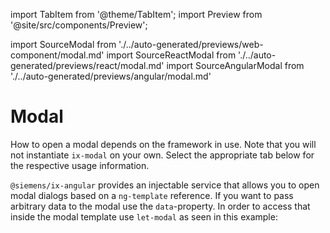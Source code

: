 import TabItem from '@theme/TabItem';
import Preview from '@site/src/components/Preview';

import SourceModal from './../auto-generated/previews/web-component/modal.md'
import SourceReactModal from './../auto-generated/previews/react/modal.md'
import SourceAngularModal from './../auto-generated/previews/angular/modal.md'

# Modal

How to open a modal depends on the framework in use. Note that you will not instantiate `ix-modal` on your own.
Select the appropriate tab below for the respective usage information.

<Preview name="modal" height="35rem">
  <TabItem value="javascript">
    <SourceModal />
  </TabItem>
  <TabItem value="react">
    <SourceReactModal />
  </TabItem>
  <TabItem value="angular">

`@siemens/ix-angular` provides an injectable service that allows you to open modal dialogs based on a `ng-template` reference.
If you want to pass arbitrary data to the modal use the `data`-property. In order to access that inside the modal template use `let-modal` as seen in this example:

  <SourceAngularModal />

  </TabItem>
</Preview>
